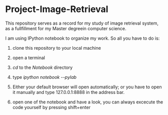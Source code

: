 Project-Image-Retrieval
=======================
This repository serves as a record for my study of image retrieval system, as a fullfillment for my Master degreein computer science.

I am using IPython notebook to organize my work. So all you have to do is:

1. clone this repository to your local machine

2. open a terminal

3. *cd* to the *Notebook* directory  

4. type *ipython notebook --pylab*

5. Either your default browser will open automatically; or you have to open it manually and type 127.0.0.1:8888 in the address bar.

6. open one of the notebook and have a look, you can always excecute the code yourself by pressing shift+enter 
